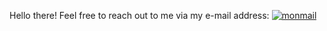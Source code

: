 Hello there!
Feel free to reach out to me via my e-mail address: [![monmail](https://lesnyrumcajs.github.io/assets/mail.png)](https://www.youtube.com/watch?v=dQw4w9WgXcQ)
<!--
**LesnyRumcajs/LesnyRumcajs** is a ✨ _special_ ✨ repository because its `README.md` (this file) appears on your GitHub profile.
https://lesnyrumcajs.github.io/about/
Here are some ideas to get you started:

- 🔭 I’m currently working on ...
- 🌱 I’m currently learning ...
- 👯 I’m looking to collaborate on ...
- 🤔 I’m looking for help with ...
- 💬 Ask me about ...
- 📫 How to reach me: ...
- 😄 Pronouns: ...
- ⚡ Fun fact: ...
-->

